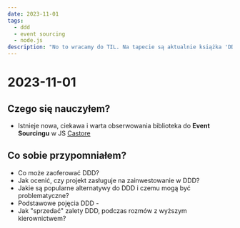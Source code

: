 ```yaml
---
date: 2023-11-01
tags:
  - ddd
  - event sourcing
  - node.js
description: "No to wracamy do TIL. Na tapecie są aktualnie książka 'DDD dla architektów oprogramowania' by Vaughn Vernon oraz generalnie wszystko co wpadnie w moje łapki związanego z Event Sourcingiem. Zbieram materiały do napisania posta na bloga."
---
```


# 2023-11-01

## Czego się nauczyłem?

- Istnieje nowa, ciekawa i warta obserwowania biblioteka do **Event Sourcingu** w JS [Castore](https://castore-dev.github.io/castore/)

## Co sobie przypomniałem?

- Co może zaoferować DDD?
- Jak ocenić, czy projekt zasługuje na zainwestowanie w DDD?
- Jakie są popularne alternatywy do DDD i czemu mogą być problematyczne?
- Podstawowe pojęcia DDD -
- Jak "sprzedać" zalety DDD, podczas rozmów z wyższym kierownictwem?
